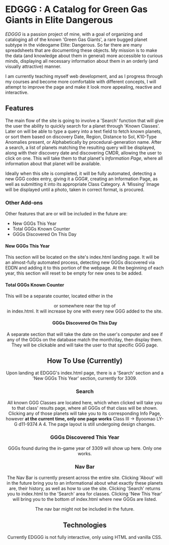 # EDGGG : A Catalog for Green Gas Giants in Elite Dangerous
*EDGGG* is a passion project of mine, with a goal of organizing and cataloging all of the known 'Green Gas Giants', a rare bugged planet subtype in the videogame Elite: Dangerous. So far there are many spreadsheets that are documenting these objects. My mission is to make
the data (and knowledge about them in general) more accessible to curious minds, displaying all necessary information about them in an orderly (and visually attractive) manner.

I am currently teaching myself web development, and as I progress through my courses and become more comfortable with different concepts, I will attempt to improve the page and make it look more appealing, reactive and interactive.
## Features
The main flow of the site is going to involve a 'Search' function that will give the user the ability to quickly search for a planet through 'Known Classes'. Later on will be able to type a query into a text field to fetch known planets, or sort them based on discovery
Date, Region, Distance to Sol, K10-Type Anomalies present, or Alphabetically by procedural-generation name. After a search, a list of planets matching the resulting query will be displayed, along with their discovery date and discovering CMDR, allowing the user to click on one. This will take them to that planet's 
*Information Page*, where all information about that planet will be available.

Ideally when this site is completed, it will be fully automated, detecting a new GGG codex entry, giving it a GGG#, creating an Information Page, as well as submitting it into its appropriate Class Category. A 'Missing' Image
will be displayed until a photo, taken in correct format, is procured.

### Other Add-ons
Other features that are or will be included in the future are:
* New GGGs This Year
* Total GGGs Known Counter
* GGGs Discovered On This Day

#### New GGGs This Year
This section will be located on the site's index.html landing page. It will be an almost-fully automated process, detecting new GGGs discovered via EDDN and adding it to this portion of the webpage. At the beginning of each year, this section
will reset to be empty for new ones to be added.

#### Total GGGs Known Counter
This will be a separate counter, located either in the <header> or somewhere near the top of <main> in index.html. It will increase by one with every new GGG added to the site.

#### GGGs Discovered On This Day
A separate section that will take the date on the user's computer and see if any of the GGGs on the database match the month/day, then display them. They will be clickable and will take the user to that specific GGG page.
## How To Use (Currently)
Upon landing at EDGGG's index.html page, there is a 'Search' section and a 'New GGGs This Year' section, currently for 3309. 

### Search
All known GGG Classes are located here, which when clicked will take you to that class' results page, where all GGGs of that class will be shown. Clicking any of those planets will take you to its corresponding Info Page, however
**at the current time, only one page works** Class III -> Byoomao LY-G d11-9374 A 4. The page layout is still undergoing design changes.

### GGGs Discovered This Year
GGGs found during the in-game year of 3309 will show up here. Only one works.

### Nav Bar
The Nav Bar is currently present across the entire site. Clicking 'About' will in the future bring you to an informational about what exactly these planets are, their history, as well as how to use the site. Clicking 'Search' returns you to index.html to the
'Search' area for classes. Clicking 'New This Year' will bring you to the bottom of index.html where new GGGs are listed.

The nav bar might not be included in the future.

## Technologies
Currently EDGGG is not fully interactive, only using HTML and vanilla CSS.



